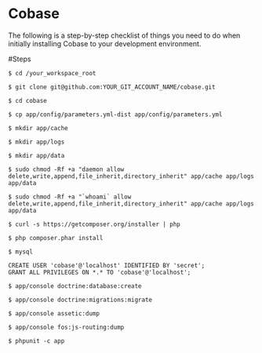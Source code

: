 Cobase
======

The following is a step-by-step checklist of things you need to do when initially installing Cobase to your development environment.

#Steps

	$ cd /your_workspace_root

	$ git clone git@github.com:YOUR_GIT_ACCOUNT_NAME/cobase.git
	
	$ cd cobase

	$ cp app/config/parameters.yml-dist app/config/parameters.yml

	$ mkdir app/cache

	$ mkdir app/logs

	$ mkdir app/data

	$ sudo chmod -Rf +a "daemon allow delete,write,append,file_inherit,directory_inherit" app/cache app/logs app/data

	$ sudo chmod -Rf +a "`whoami` allow delete,write,append,file_inherit,directory_inherit" app/cache app/logs app/data

	$ curl -s https://getcomposer.org/installer | php

	$ php composer.phar install

	$ mysql

	CREATE USER 'cobase'@'localhost' IDENTIFIED BY 'secret';
    GRANT ALL PRIVILEGES ON *.* TO 'cobase'@'localhost';
    
	$ app/console doctrine:database:create

	$ app/console doctrine:migrations:migrate

	$ app/console assetic:dump

	$ app/console fos:js-routing:dump

	$ phpunit -c app